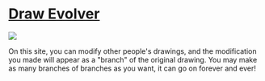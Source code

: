 <h1><a id="title" href="https://warpromo.github.io/drawevolver" target="_blank">Draw Evolver</a></h1>
<img src='./drawevolvagif.gif'>
<p>On this site, you can modify other people's drawings, and the modification you made will appear as a "branch" of the original drawing. You may make as many branches of branches as you want, it can go on forever and ever!</p> 

